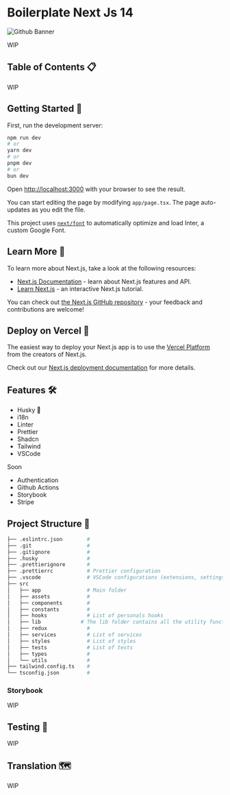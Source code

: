 # Boilerplate Next Js 14

![Github Banner](https://github.com/cfatrane/nextjs-boilerplate/assets/17748314/bc164089-4d42-4c4d-92e7-cbe3b7d96c7e)

WIP

## Table of Contents 📋

WIP

## Getting Started 🤔

First, run the development server:

```bash
npm run dev
# or
yarn dev
# or
pnpm dev
# or
bun dev
```

Open [http://localhost:3000](http://localhost:3000) with your browser to see the result.

You can start editing the page by modifying `app/page.tsx`. The page auto-updates as you edit the file.

This project uses [`next/font`](https://nextjs.org/docs/basic-features/font-optimization) to automatically optimize and load Inter, a custom Google Font.

## Learn More 🧠

To learn more about Next.js, take a look at the following resources:

- [Next.js Documentation](https://nextjs.org/docs) - learn about Next.js features and API.
- [Learn Next.js](https://nextjs.org/learn) - an interactive Next.js tutorial.

You can check out [the Next.js GitHub repository](https://github.com/vercel/next.js/) - your feedback and contributions are welcome!

## Deploy on Vercel 🚀

The easiest way to deploy your Next.js app is to use the [Vercel Platform](https://vercel.com/new?utm_medium=default-template&filter=next.js&utm_source=create-next-app&utm_campaign=create-next-app-readme) from the creators of Next.js.

Check out our [Next.js deployment documentation](https://nextjs.org/docs/deployment) for more details.

## Features 🛠️

- Husky 🐶
- i18n
- Linter
- Prettier
- Shadcn
- Tailwind
- VSCode

Soon

- Authentication
- Github Actions
- Storybook
- Stripe

## Project Structure 📁

```bash
├── .eslintrc.json        #
├── .git                  #
├── .gitignore            #
├── .husky                #
├── .prettierignore       #
├── .prettierrc           # Prettier configuration
├── .vscode               # VSCode configurations (extensions, settings ...)
├── src
│   ├── app               # Main folder
│   ├── assets            #
│   ├── components        #
│   ├── constants         #
│   ├── hooks             # List of personals hooks
│   ├── lib             # The lib folder contains all the utility functions
│   ├── redux             #
│   ├── services          # List of services
│   ├── styles            # List of styles
│   ├── tests             # List of tests
│   ├── types             #
│   └── utils             #
├── tailwind.config.ts    #
└── tsconfig.json         #
```

### Storybook

WIP

## Testing 🧪

WIP

## Translation 🗺️

WIP
